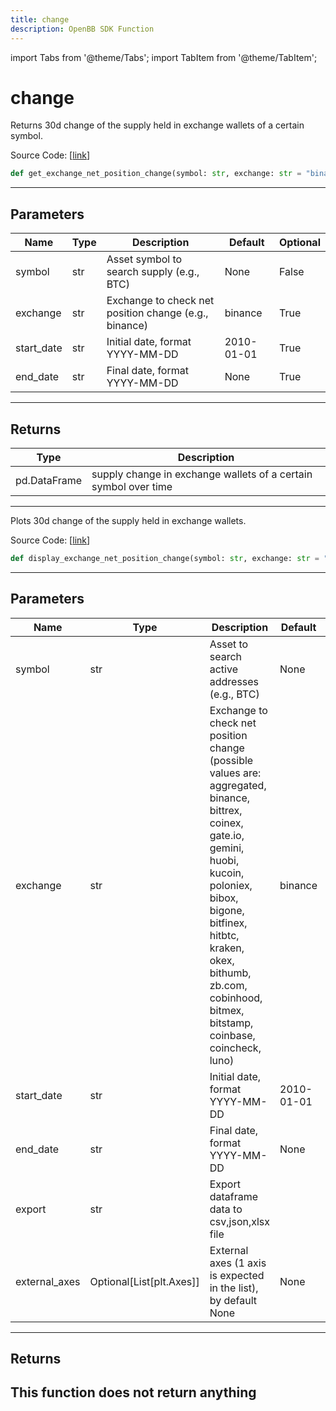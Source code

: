 ```yaml
---
title: change
description: OpenBB SDK Function
---
```


import Tabs from '@theme/Tabs';
import TabItem from '@theme/TabItem';

# change

<Tabs>
<TabItem value="model" label="Model" default>

Returns 30d change of the supply held in exchange wallets of a certain symbol.

Source Code: [[link](https://github.com/OpenBB-finance/OpenBBTerminal/tree/main/openbb_terminal/cryptocurrency/due_diligence/glassnode_model.py#L538)]
```python
def get_exchange_net_position_change(symbol: str, exchange: str = "binance", start_date: str = "2010-01-01", end_date: str = None) -> pd.DataFrame
```
---
## Parameters
| Name | Type | Description | Default | Optional |
| ---- | ---- | ----------- | ------- | -------- |
| symbol | str | Asset symbol to search supply (e.g., BTC) | None | False |
| exchange | str | Exchange to check net position change (e.g., binance) | binance | True |
| start_date | str | Initial date, format YYYY-MM-DD | 2010-01-01 | True |
| end_date | str | Final date, format YYYY-MM-DD | None | True |

---
## Returns
| Type | Description |
| ---- | ----------- |
| pd.DataFrame | supply change in exchange wallets of a certain symbol over time |
---


</TabItem>
<TabItem value="view" label="View">

Plots 30d change of the supply held in exchange wallets.

Source Code: [[link](https://github.com/OpenBB-finance/OpenBBTerminal/tree/main/openbb_terminal/cryptocurrency/due_diligence/glassnode_view.py#L157)]
```python
def display_exchange_net_position_change(symbol: str, exchange: str = "binance", start_date: str = "2010-01-01", end_date: str = None, export: str = "", external_axes: Optional[List[matplotlib.axes._axes.Axes]] = None) -> None
```
---
## Parameters
| Name | Type | Description | Default | Optional |
| ---- | ---- | ----------- | ------- | -------- |
| symbol | str | Asset to search active addresses (e.g., BTC) | None | False |
| exchange | str | Exchange to check net position change (possible values are: aggregated, binance,<br/>bittrex, coinex, gate.io, gemini, huobi, kucoin, poloniex, bibox, bigone, bitfinex,<br/>hitbtc, kraken, okex, bithumb, zb.com, cobinhood, bitmex, bitstamp, coinbase, coincheck, luno) | binance | True |
| start_date | str | Initial date, format YYYY-MM-DD | 2010-01-01 | True |
| end_date | str | Final date, format YYYY-MM-DD | None | True |
| export | str | Export dataframe data to csv,json,xlsx file |  | True |
| external_axes | Optional[List[plt.Axes]] | External axes (1 axis is expected in the list), by default None | None | True |

---
## Returns
This function does not return anything
---


</TabItem>
</Tabs>